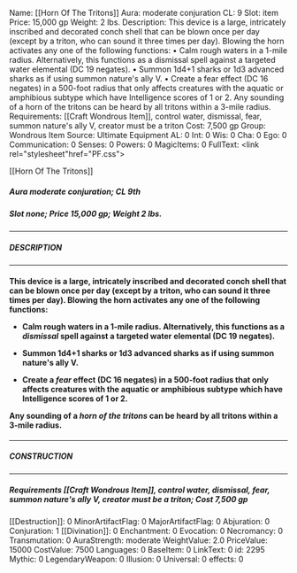 Name: [[Horn Of The Tritons]]
Aura: moderate conjuration
CL: 9
Slot: item
Price: 15,000 gp
Weight: 2 lbs.
Description: This device is a large, intricately inscribed and decorated conch shell that can be blown once per day (except by a triton, who can sound it three times per day). Blowing the horn activates any one of the following functions: • Calm rough waters in a 1-mile radius. Alternatively, this functions as a dismissal spell against a targeted water elemental (DC 19 negates). • Summon 1d4+1 sharks or 1d3 advanced sharks as if using summon nature's ally V. • Create a fear effect (DC 16 negates) in a 500-foot radius that only affects creatures with the aquatic or amphibious subtype which have Intelligence scores of 1 or 2. Any sounding of a horn of the tritons can be heard by all tritons within a 3-mile radius.
Requirements: [[Craft Wondrous Item]], control water, dismissal, fear, summon nature's ally V, creator must be a triton
Cost: 7,500 gp
Group: Wondrous Item
Source: Ultimate Equipment
AL: 0
Int: 0
Wis: 0
Cha: 0
Ego: 0
Communication: 0
Senses: 0
Powers: 0
MagicItems: 0
FullText: <link rel="stylesheet"href="PF.css"><div class="heading"><p class="alignleft">[[Horn Of The Tritons]]</p><div style="clear: both;"></div></div><div><h5><b>Aura </b>moderate conjuration; <b>CL </b>9th</h5><h5><b>Slot </b>none; <b>Price </b>15,000 gp; <b>Weight </b>2 lbs.</h5></div><hr/><div><h5><b>DESCRIPTION</b></h5></div><hr/><div><h4><p>This device is a large, intricately inscribed and decorated conch shell that can be blown once per day (except by a triton, who can sound it three times per day). Blowing the horn activates any one of the following functions: </p><p><ul><li> Calm rough waters in a 1-mile radius. Alternatively, this functions as a <i>dismissal</i> spell against a targeted water elemental (DC 19 negates). </p><p><li> Summon 1d4+1 sharks or 1d3 advanced sharks as if using summon nature's ally V. </p><p><li> Create a <i>fear</i> effect (DC 16 negates) in a 500-foot radius that only affects creatures with the aquatic or amphibious subtype which have Intelligence scores of 1 or 2.</ul> </p><p>Any sounding of a <i>horn of the tritons</i> can be heard by all tritons within a 3-mile radius.</p></h4></div><hr/><div><h5><b>CONSTRUCTION</b></h5></div><hr/><div><h5><b>Requirements </b>[[Craft Wondrous Item]], <i>control water</i>, <i>dismissal</i>, <i>fear</i>, <i>summon nature's ally V</i>, creator must be a triton; <b>Cost </b>7,500 gp</h5></div>
[[Destruction]]: 0
MinorArtifactFlag: 0
MajorArtifactFlag: 0
Abjuration: 0
Conjuration: 1
[[Divination]]: 0
Enchantment: 0
Evocation: 0
Necromancy: 0
Transmutation: 0
AuraStrength: moderate
WeightValue: 2.0
PriceValue: 15000
CostValue: 7500
Languages: 0
BaseItem: 0
LinkText: 0
id: 2295
Mythic: 0
LegendaryWeapon: 0
Illusion: 0
Universal: 0
effects: 0
